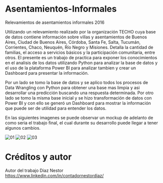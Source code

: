 # Asentamientos-Informales
Relevamientos de asentamientos informales 2016

Utilizando un relevamiento realizado por la organización TECHO cuya base de datos contiene información sobre villas y asentamientos de Buenos Aires, Ciudad de Buenos Aires, Córdoba, Santa Fe, Salta, Tucumán, Corrientes, Chaco, Neuquén, Río Negro y Misiones. Detalla la cantidad de familias, el acceso a servicios básicos y la participación comunitaria, entre otros. El presente es un trabajo de practica para exponer los conocimientos en el analisis de los datos utilizando Python para analizar la base de datos y el uso de la plataforma Power BI para analizar tambien y crear un Dashboard para presentar la información.

Por un lado se tomo la base de datos y se aplico todos los procesos de Data Wrangling con Python para obtener una base mas limpia y asi desarrollar una predicción buscando una respuesta determinada. Por otro lado se tomo la misma base inicial y se hizo transformación de datos con Power BI y con ello se generó un Dashboard para mostrar la información que puede ser de utilidad para entender los datos.

En las siguientes imagenes se puede observar un mockup de adelanto de como seria el trabajo final, el cual durante su desarrollo puede llegar a tener algunos cambios.

![01](https://user-images.githubusercontent.com/94582879/155845146-3b5d20b0-d659-438b-bea4-313f415970dc.jpg)
![02](https://user-images.githubusercontent.com/94582879/155845147-071687a7-81fa-43ac-bd33-782db3fdc1e7.jpg)
![03](https://user-images.githubusercontent.com/94582879/155845148-4653f5e1-0b46-41e1-b3a6-b0f3ae9bbfd9.jpg)

# Créditos y autor
Autor del trabajo Diaz Nestor
https://www.linkedin.com/in/contadornestordiaz/
